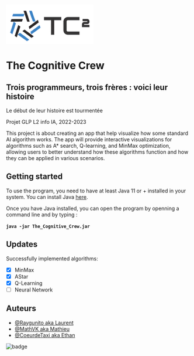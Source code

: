 ![Logo](https://github.com/Raygunito/GLP-IA/blob/main/readme_asset/TC_logo.png?raw=true)
# The Cognitive Crew
## Trois programmeurs, trois frères : voici leur histoire

<p>Le début de leur histoire est tourmentée</p>

<p>Projet GLP L2 info IA, 2022-2023</p>

<p>This project is about creating an app that help visualize how some standard AI algorithm works. The app will provide interactive visualizations for algorithms such as A* search, Q-learning, and MinMax optimization, allowing users to better understand how these algorithms function and how they can be applied in various scenarios.</p>

## Getting started

To use the program, you need to have at least Java 11 or + installed in your system. You can install Java [here](https://www.oracle.com/java/technologies/downloads/).

Once you have Java installed, you can open the program by openning a command line and by typing :

**`java -jar The_Cognitive_Crew.jar`**

## Updates

Successfully implemented algorithms:
- [x] MinMax
- [x] AStar
- [x] Q-Learning
- [ ] Neural Network

## Auteurs
- [@Raygunito aka Laurent](https://github.com/Raygunito)
- [@MathVK aka Mathieu](https://github.com/MathVK)
- [@CoeurdeTaxi aka Ethan](https://github.com/CoeurdeTaxi)

![badge](https://img.shields.io/badge/GLP%20IA-Too%20easy-success)
